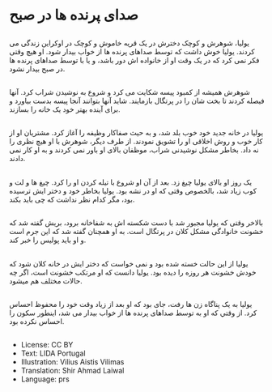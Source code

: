 # صدای پرنده ها در صبح

##
يوليا، شوهرش و کوچک دخترش در یک قريه خاموش و کوچک در اوکراين زندگی می کردند. يوليا خوش داشت که توسط صداهای پرنده ها از خواب بيدار شود. او هيچ وقتی فکر نمی کرد که در يک وقت او از خانواده اش دور باشد، و يا با توسط صداهای پرنده ها در صبح بیدار نشود.

##
شوهرش هميشه از کمبود پيسه شکايت می کرد و شروع به نوشيدن شراب کرد. آنها فیصله کردند تا بخت شان را در پرتگال بازمايند. شايد آنها بتوانند آنجا پیسه بدست بیاورد و برای آینده بهتر خود یک خانه را بسازند.

##
يوليا در خانه جدید خود خوب بلد شد، و به حیث صفاکار وظيفه را آغاز کرد. مشتريان او از کار خوب و روش اخلاقی او را تشويق نمودند. از طرف ديگر، شوهرش با او هیچ نظری را نه داد. بخاطر مشکل نوشیدنی شراب، موظفان بالای او باور نمی کردند و به او کار نمی دادند.

##
یک روز او بالای يوليا چیغ زد. بعد از آن او شروع با تيله کردن او را کرد. چیغ ها و لت و کوب زیاد شد، بالخصوص وقتی که او در نشه بود. يوليا بخاطر خود و دختر ایش ترسیده بود، مگر کدام نظر نداشت که چی باید بکند.

##
بالاخر وقتی که يوليا مجبور شد با دست شکسته اش به شفاخانه برود، بریش گفته شد که خشونت خانوادگی مشکل کلان در پرتگال است. به او همچنان گفته شد که اين جرم است و او بايد پوليس را خبر کند.

##
يوليا از اين حالت خسته شده بود‌ و نمی خواست که دختر ایش در خانه کلان شود که خودش خشونت هر روزه را دیده بود. يوليا دانست که او مرتکب خشونت است، اگر چه حالات مختلف هم میشود.

##
يوليا به يک پناگاه زن ها رفت، جای بود که او بعد از زياد وقت خود را محفوظ احساس کرد. از وقتي که او به توسط صداهای پرنده ها از خواب بیدار می شد، اينطور سکون را احساس نکرده بود.

##
* License: CC BY
* Text: LIDA Portugal
* Illustration: Vilius Aistis Vilimas
* Translation: Shir Ahmad Laiwal
* Language: prs
